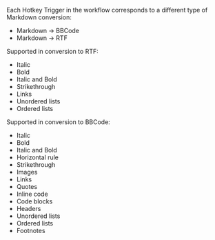 Each Hotkey Trigger in the workflow corresponds to a different type of Markdown conversion:

* Markdown → BBCode
* Markdown → RTF

Supported in conversion to RTF:

* Italic
* Bold
* Italic and Bold
* Strikethrough
* Links
* Unordered lists
* Ordered lists

Supported in conversion to BBCode:

* Italic
* Bold
* Italic and Bold
* Horizontal rule
* Strikethrough
* Images
* Links
* Quotes
* Inline code
* Code blocks
* Headers
* Unordered lists
* Ordered lists
* Footnotes
